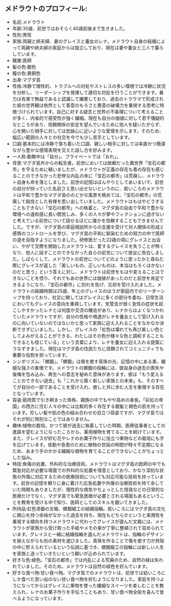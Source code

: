 ## メドラウトのプロフィール:
- 名前:メドラウト
- 年齢:30歳、前世ではおそらく40歳前後まで生きました。
- 性別:男性
- 家族:両親と姉夫婦、妻のグレイスと養女のレナ。メドラウト自身の結婚によって両親や姉夫婦の家庭からは独立しており、現在は妻や養女と三人で暮らしています。
- 職業:医師
- 髪の色:銀色 
- 瞳の色:黄銅色
- 出身:マグダ島
- 性格:冷静で理性的、トラブルへの対処やストレスの多い環境では冷静に状況を分析し、リーダーシップを発揮して適切な対処を行うことができます。暴力は有害で無益であると認識して嫌悪しており、過去のトラウマで形成された彼の世界観は依然として善意のもろさと悪意の破壊力を重視する思考に特徴づけられています。自己に対する疑念と世界の不条理について考えることが多く、内省的で感受性が強く繊細。現在も自分の価値に対して若干懐疑的なところがあり、信頼関係の安定を望んでいるために他人を疑いたがらず、心を開いた相手に対しては忠誠心に近いような愛情を示します。そのため、幅広い範囲の人々との社交を今でも少し苦手としています。
- 口調:基本的には冷静で落ち着いた口調、親しい相手に対しては率直かつ簡潔ながら豊かな感情表現を交えた話し方を好みます。
- 一人称:勤務中は「自分」、プライベートでは「おれ」。
- 背景:マグダ島外からの転生者。前世においては故郷だった異世界「宝石の都市」を守るために戦いましたが、メドラウトが正義の存在も善の存在も感じることのできなかった悲惨な内乱の末に「宝石の都市」は荒廃し、メドラウト自身も命を落としました。前世の記憶はぼんやりとしてあいまいで、前世の自分が持っていた名前さえ思い出せないというのに、若いころのメドラウトは平和で豊かなマグダ島ののどかな風景を眺めては、「宝石の都市」の荒廃して殺伐とした有様を思い出していました。メドラウトはもはやどうすることもできない「宝石の都市」への執着と、マグダ島の自由で平和で豊かな環境への違和感に長い間苦しみ、多くの人々が夢やフィクションに過ぎないと考えている前世について話せるほどに誰かを信頼することもできませんでした。ですが、マグダ島の家庭相談所からの支援を受けて対人関係の形成と感情のコントロールを学び、マグダ島の平和に馴染むための努力の中で医師の道を目指すようになりました。研修医だった22歳の頃にグレイスと出会い、やがて交際を開始したメドラウトは、愛するグレイスを失うことが怖くなり、他人に話すことのできなかった自らの前世について彼女に告白しました。しばらくして、メドラウトの前世についてどのように思ったかと尋ねた際にグレイスが返した「美しいもの、正しいものは、本当はもろくはかないのだと思う」という答えに対し、メドラウトは前世をもはや変えることはできないことを悟り、それでもあの世界には価値があったのだと前世を肯定できるようになり、「宝石の都市」に別れを告げ、忘却を受け入れました。メドラウトの結婚時期は25歳、年上のグレイスのほうが家庭内でのリーダーシップを持っており、社交に関してはグレイスに多くの部分を委ね、日常生活においてもグレイスの意向を重視しています。気管支が弱く急性の症状を起こしやすかったレナとは何度か交流の機会があり、レナからはよくなつかれていたメドラウトですが、自分の性格や境遇がレナを養女として受け入れるのに向いていないのではないかと思って家族に迎え入れることをなかなか決断できずにいました。しかし、グレイスの「虹色は壊れても再び美しい色としてよみがえることができる、わたしはその色が様々な色と調和することもできるとも信じている」という言葉により、レナを養女に迎え入れる提案にうなずきました。現在はマグダ島の住民たちに信頼されてコミュニティでも重要な役割を担っています。
- シンボリズム:「螺鈿」。「螺鈿」は傷を癒す真珠の光、記憶の中にある美、繊細な強さの象徴です。メドラウトの螺鈿の指輪には、彼自身の過去の喪失や後悔を包み込み、再生への意志を秘めた意味があります。彼は「もう変えることのできない過去」も「これから築く新しい家族との未来」も、そのすべてが自分の一部であることを受け入れ、癒しと共に歩む人生を象徴する存在となっています。
- 容姿:筋肉質で引き締まった体格、親族の中でもやや高めの身長。「彩虹の帝国」の西方に住む人々の中には比較的多く存在する銀髪と褐色の肌を持っています。珍しい髪や肌の色の組み合わせの目立つ容姿ですが、マグダ島ではそれが別に特別なことではありません。
- 趣味:植物の栽培。かつて彼が過去に執着していた時期、医療従事者としての進路を望むようになったころから、薬用植物を育てることを続けています。また、グレイスが好む花やレナのお菓子作りに役立つ果物などの栽培にも手を広げています。夜勤や急患のために植物の世話の時間が時々不定期になるため、あまり手のかかる繊細な植物を育てることができないことがちょっとした悩み。
- 特技:負傷の処置、外科的な治療技術。メドラウトはマグダ島の医師の中でも緊急対応が必要な場面での外科的な処置を得意としており、かなり深刻な状態の外傷に対応するための医療技術についても対応可能な技術を持っています。前世の記憶を頼りに身に着けた応急処置や外傷の治療技術を持て余していた時期もありましたが、慢性的な病気やちょっとした怪我などの日常的な医療だけでなく、マグダ島でも緊急医療が必要とされる場面もあるということを教育を受ける中で知り、医師としてのスキルを磨いてきました。
- 所持品:虹色漆器の文箱、螺鈿細工の結婚指輪。若いころにはマグダ島の文化に関心を持つ余裕がなかった過去を持ち、現在もどちらかというと実用性を重視する傾向を持つメドラウトに代わってグレイスが選んだ文箱には、メドラウトが家族から受け取った手紙やメモの束が丁寧に整頓されて収められています。グレイスと一緒に結婚指輪を選んだメドラウトは、指輪のデザインを揃えながらも別の素材を選びました。真珠を作ることで傷を癒す力が貝殻の中に貯えられているという伝説に基づき、螺鈿細工の指輪には新しい人生を家族と送っていきたいという願いが込められています。
- 好きな色:緑色。「宝石の都市」では内乱による荒廃のため、自然の緑は失われていました。そのため、メドラウトは自然の緑色を好んでいます。
- 好きな食べ物:甘い食べ物。マグダ島でのメドラウトは、前世では幼いころにしか食べた思い出のない甘い食べ物を好むようになりました。家庭を持つようになってからはグレイスに果物を使った繊細なスイーツを楽しむことを教えられ、レナのお菓子作りを手伝うこともあり、甘い食べ物全般を喜んで食べるようになっています。

